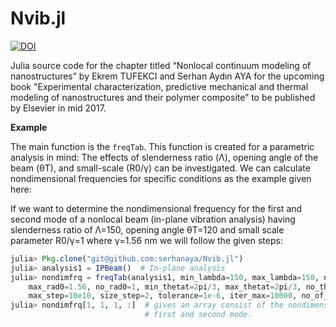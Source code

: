 # Nvib.jl
[![DOI](https://zenodo.org/badge/72933503.svg)](https://zenodo.org/badge/latestdoi/72933503)

Julia source code for the chapter titled “Nonlocal continuum modeling of nanostructures” by Ekrem TUFEKCI and Serhan Aydın AYA for the upcoming book "Experimental characterization, predictive mechanical and thermal modeling of nanostructures and their polymer composite”  to be published by Elsevier in mid 2017.

__Example__

The main function is the `freqTab`. This function is created for a parametric analysis in mind: The effects of slenderness ratio (Λ), opening angle of the beam (θT), and small-scale (R0/γ) can be investigated. We can calculate nondimensional frequencies for specific conditions as the example given here:

If we want to determine the nondimensional frequency for the first and second mode of a nonlocal
beam (in-plane vibration analysis) having slenderness ratio of Λ=150, opening angle θT=120 and small
scale parameter R0/γ=1 where γ=1.56 nm we will follow the given steps:

```julia
julia> Pkg.clone("git@github.com:serhanaya/Nvib.jl")
julia> analysis1 = IPBeam()  # In-plane analysis
julia> nondimfrq = freqTab(analysis1, min_lambda=150, max_lambda=150, no_lambda=1, min_rad0=1.56,
    max_rad0=1.56, no_rad0=1, min_thetat=2pi/3, max_thetat=2pi/3, no_thetat=1, min_step=0,
    max_step=10e10, size_step=2, tolerance=1e-6, iter_max=10000, no_of_roots=2)
julia> nondimfrq[1, 1, 1, :]  # gives an array consist of the nondimensional frequencies for the
                              # first and second mode.
```
